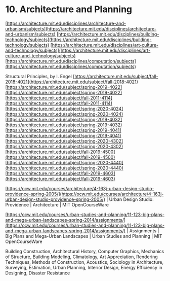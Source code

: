 # 10. Architecture and Planning

[https://architecture.mit.edu/disciplines/architecture-and-urbanism/subjects](https://architecture.mit.edu/disciplines/architecture-and-urbanism/subjects) [https://architecture.mit.edu/disciplines/building-technology/subjects](https://architecture.mit.edu/disciplines/building-technology/subjects) [https://architecture.mit.edu/disciplines/art-culture-and-technology/subjects](https://architecture.mit.edu/disciplines/art-culture-and-technology/subjects) [https://architecture.mit.edu/disciplines/computation/subjects](https://architecture.mit.edu/disciplines/computation/subjects)

Structural Principles, by I. Engel [https://architecture.mit.edu/subject/fall-2018-4021](https://architecture.mit.edu/subject/fall-2018-4021) [https://architecture.mit.edu/subject/spring-2019-4022](https://architecture.mit.edu/subject/spring-2019-4022) [https://architecture.mit.edu/subject/fall-2011-4114](https://architecture.mit.edu/subject/fall-2011-4114) [https://architecture.mit.edu/subject/spring-2020-4024](https://architecture.mit.edu/subject/spring-2020-4024) [https://architecture.mit.edu/subject/spring-2019-4032](https://architecture.mit.edu/subject/spring-2019-4032) [https://architecture.mit.edu/subject/spring-2019-4041](https://architecture.mit.edu/subject/spring-2019-4041) [https://architecture.mit.edu/subject/spring-2020-4302](https://architecture.mit.edu/subject/spring-2020-4302) [https://architecture.mit.edu/subject/fall-2019-4500](https://architecture.mit.edu/subject/fall-2019-4500) [https://architecture.mit.edu/subject/spring-2020-4440](https://architecture.mit.edu/subject/spring-2020-4440) [https://architecture.mit.edu/subject/fall-2019-4603](https://architecture.mit.edu/subject/fall-2019-4603)

[https://ocw.mit.edu/courses/architecture/4-163j-urban-design-studio-providence-spring-2005/](https://ocw.mit.edu/courses/architecture/4-163j-urban-design-studio-providence-spring-2005/) | Urban Design Studio: Providence | Architecture | MIT OpenCourseWare

[https://ocw.mit.edu/courses/urban-studies-and-planning/11-123-big-plans-and-mega-urban-landscapes-spring-2014/assignments/](https://ocw.mit.edu/courses/urban-studies-and-planning/11-123-big-plans-and-mega-urban-landscapes-spring-2014/assignments/) | Assignments | Big Plans and Mega-Urban Landscapes | Urban Studies and Planning | MIT OpenCourseWare

Building Construction, Architectural History, Computer Graphics, Mechanics of Structure, Building Modeling, Climatology, Art Appreciation, Rendering Techniques, Methods of Construction, Acoustics, Sociology in Architecture, Surveying, Estimation, Urban Planning, Interior Design, Energy Efficiency in Designing, Disaster Resistance
